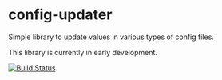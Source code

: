 # config-updater
Simple library to update values in various types of config files.

This library is currently in early development.

[![Build Status](https://travis-ci.org/b-franco/config-updater.svg?branch=master)](https://travis-ci.org/b-franco/config-updater)
